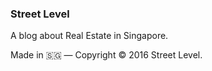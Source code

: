 ### Street Level
A blog about Real Estate in Singapore. 


Made in 🇸🇬 — Copyright © 2016 Street Level.
